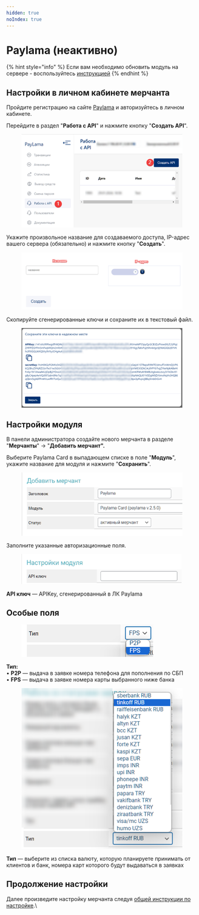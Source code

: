 ```yaml
---
hidden: true
noIndex: true
---
```


# Paylama (неактивно)

{% hint style="info" %}
Если вам необходимо обновить модуль на сервере - воспользуйтесь [инструкцией](https://premium.gitbook.io/rukovodstvo-polzovatelya/osnovnye-nastroiki/faq/kak-obnovit-faily-na-servere#moduli-merchantov)
{% endhint %}

## Настройки в личном кабинете мерчанта

Пройдите регистрацию на сайте [Paylama](https://paylama.io/) и авторизуйтесь в личном кабинете.

Перейдите в раздел "**Работа с API**" и нажмите кнопку "**Создать API**".

<figure><img src="../../../.gitbook/assets/image (1650).png" alt="" width="563"><figcaption></figcaption></figure>

Укажите произвольное название для создаваемого доступа, IP-адрес вашего сервера (обязательно) и нажмите кнопку "**Создать**".

<figure><img src="../../../.gitbook/assets/image (1644).png" alt="" width="563"><figcaption></figcaption></figure>

Скопируйте сгенерированные ключи и сохраните их в текстовый файл.

<figure><img src="../../../.gitbook/assets/image (1652).png" alt="" width="563"><figcaption></figcaption></figure>

## Настройки модуля

В панели администратора создайте нового мерчанта в разделе "**Мерчанты**" -> "**Добавить мерчант".**

Выберите Paylama Card в выпадающем списке в поле "**Модуль**", укажите название для модуля и нажмите "**Сохранить**".

<figure><img src="../../../.gitbook/assets/image (1645).png" alt="" width="443"><figcaption></figcaption></figure>

Заполните указанные авторизационные поля.

<figure><img src="../../../.gitbook/assets/image (1647).png" alt="" width="422"><figcaption></figcaption></figure>

**API ключ** — APIKey, сгенерированный в ЛК Paylama

## Особые поля

<figure><img src="../../../.gitbook/assets/image (1648).png" alt=""><figcaption></figcaption></figure>

**Тип:**\
• **P2P** — выдача в заявке номера телефона для пополнения по СБП\
• **FPS** — выдача в заявке номера карты выбранного ниже банка

<figure><img src="../../../.gitbook/assets/image (1649).png" alt=""><figcaption></figcaption></figure>

**Тип** — выберите из списка валюту, которую планируете принимать от клиентов и банк, номера карт которого будут выдаваться в заявках

## Продолжение настройки

Далее произведите настройку мерчанта следуя [общей инструкции по настройке](https://premium.gitbook.io/rukovodstvo-polzovatelya/osnovnye-nastroiki/merchanty-i-avtovyplaty/merchanty/obshie-nastroiki-merchantov).\
